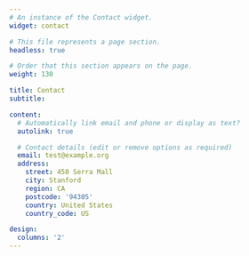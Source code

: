 ```yaml
---
# An instance of the Contact widget.
widget: contact

# This file represents a page section.
headless: true

# Order that this section appears on the page.
weight: 130

title: Contact
subtitle:

content:
  # Automatically link email and phone or display as text?
  autolink: true

  # Contact details (edit or remove options as required)
  email: test@example.org
  address:
    street: 450 Serra Mall
    city: Stanford
    region: CA
    postcode: '94305'
    country: United States
    country_code: US

design:
  columns: '2'
---
```

